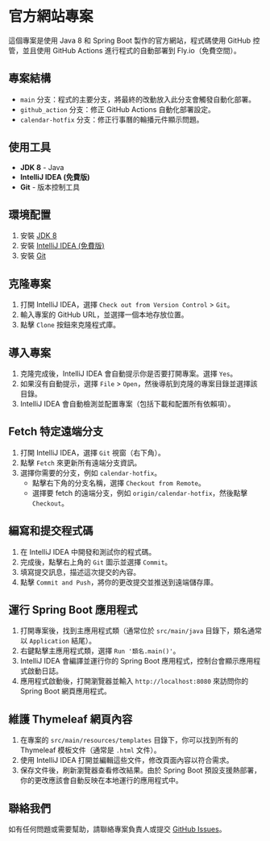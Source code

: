 # 官方網站專案

這個專案是使用 Java 8 和 Spring Boot 製作的官方網站，程式碼使用 GitHub 控管，並且使用 GitHub Actions 進行程式的自動部署到 Fly.io（免費空間）。

## 專案結構

- `main` 分支：程式的主要分支，將最終的改動放入此分支會觸發自動化部署。
- `github_action` 分支：修正 GitHub Actions 自動化部署設定。
- `calendar-hotfix` 分支：修正行事曆的輪播元件顯示問題。

## 使用工具

- **JDK 8** - Java
- **IntelliJ IDEA (免費版)**
- **Git** - 版本控制工具

## 環境配置

1. 安裝 [JDK 8](https://www.oracle.com/java/technologies/javase-jdk8-downloads.html)
2. 安裝 [IntelliJ IDEA (免費版)](https://www.jetbrains.com/idea/download/)
3. 安裝 [Git](https://git-scm.com/)

## 克隆專案

1. 打開 IntelliJ IDEA，選擇 `Check out from Version Control` > `Git`。
2. 輸入專案的 GitHub URL，並選擇一個本地存放位置。
3. 點擊 `Clone` 按鈕來克隆程式庫。

## 導入專案

1. 克隆完成後，IntelliJ IDEA 會自動提示你是否要打開專案。選擇 `Yes`。
2. 如果沒有自動提示，選擇 `File` > `Open`，然後導航到克隆的專案目錄並選擇該目錄。
3. IntelliJ IDEA 會自動檢測並配置專案（包括下載和配置所有依賴項）。

## Fetch 特定遠端分支

1. 打開 IntelliJ IDEA，選擇 `Git` 視窗（右下角）。
2. 點擊 `Fetch` 來更新所有遠端分支資訊。
3. 選擇你需要的分支，例如 `calendar-hotfix`。
    - 點擊右下角的分支名稱，選擇 `Checkout from Remote`。
    - 選擇要 fetch 的遠端分支，例如 `origin/calendar-hotfix`，然後點擊 `Checkout`。

## 編寫和提交程式碼

1. 在 IntelliJ IDEA 中開發和測試你的程式碼。
2. 完成後，點擊右上角的 `Git` 圖示並選擇 `Commit`。
3. 填寫提交訊息，描述這次提交的內容。
4. 點擊 `Commit and Push`，將你的更改提交並推送到遠端儲存庫。

## 運行 Spring Boot 應用程式

1. 打開專案後，找到主應用程式類（通常位於 `src/main/java` 目錄下，類名通常以 `Application` 結尾）。
2. 右鍵點擊主應用程式類，選擇 `Run '類名.main()'`。
3. IntelliJ IDEA 會編譯並運行你的 Spring Boot 應用程式，控制台會顯示應用程式啟動日誌。
4. 應用程式啟動後，打開瀏覽器並輸入 `http://localhost:8080` 來訪問你的 Spring Boot 網頁應用程式。

## 維護 Thymeleaf 網頁內容

1. 在專案的 `src/main/resources/templates` 目錄下，你可以找到所有的 Thymeleaf 模板文件（通常是 `.html` 文件）。
2. 使用 IntelliJ IDEA 打開並編輯這些文件，修改頁面內容以符合需求。
3. 保存文件後，刷新瀏覽器查看修改結果。由於 Spring Boot 預設支援熱部署，你的更改應該會自動反映在本地運行的應用程式中。

## 聯絡我們

如有任何問題或需要幫助，請聯絡專案負責人或提交 [GitHub Issues]([https://github.com/your-repo/issues](https://github.com/iEnglishClub-tw/officialWebsite/issues))。
